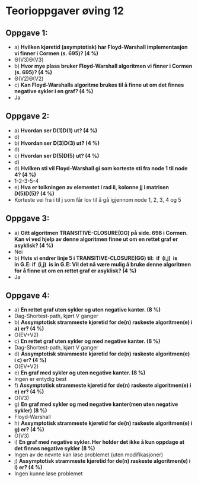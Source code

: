# Teorioppgaver øving 12
## Oppgave 1:
 - a) **Hvilken kjøretid (asymptotisk) har Floyd-Warshall implementasjon vi finner i Cormen (s. 695)? (4 %)**
  - Θ(V3)Θ(V3)
 - b) **Hvor mye plass bruker Floyd-Warshall algoritmen vi finner i Cormen (s. 695)? (4 %)**
  - Θ(V2)Θ(V2)
 - c) **Kan Floyd-Warshalls algoritme brukes til å finne ut om det finnes negative sykler i en graf? (4 %)**
  - Ja

## Oppgave 2:
 - a) **Hvordan ser D(1)D(1) ut? (4 %)**
  - d)
 - b) **Hvordan ser D(3)D(3) ut? (4 %)**
  - d)
 - c) **Hvordan ser D(5)D(5) ut? (4 %)**
  - d)
 - d) **Hvilken sti vil Floyd-Warshall gi som korteste sti fra node 1 til node 4? (4 %)**
  - 1-2-3-5-4
 - e) **Hva er tolkningen av elementet i rad ii, kolonne jj i matrisen D(5)D(5)? (4 %)**
  - Korteste vei fra i til j som får lov til å gå igjennom node 1, 2, 3, 4 og 5

## Oppgave 3:
 - a) **Gitt algoritmen TRANSITIVE-CLOSURE(GG) på side. 698 i Cormen. Kan vi ved hjelp av denne algoritmen finne ut om en rettet graf er asyklisk? (4 %)**
  - Nei
 - b) **Hvis vi endrer linje 5 i TRANSITIVE-CLOSURE(GG) til:  if  (i,j)  is in G.E: if  (i,j)  is in G.E: Vil det nå være mulig å bruke denne algoritmen for å finne ut om en rettet graf er asyklisk? (4 %)**
  - Ja

## Oppgave 4:
 - a) **En rettet graf uten sykler og uten negative kanter. (8 %)**
  - Dag-Shortest-path, kjørt V ganger
 - b) **Assymptotisk strammeste kjøretid for de(n) raskeste algoritmen(e) i a) er? (4 %)**
  - O(EV+V2)
 - c) **En rettet graf uten sykler og med negative kanter. (8 %)**
  - Dag-Shortest-path, kjørt V ganger
 - d) **Assymptotisk strammeste kjøretid for de(n) raskeste algoritmen(e) i c) er? (4 %)**
  - O(EV+V2)
 - e) **En graf med sykler og uten negative kanter. (8 %)**
  - Ingen er entydig best
 - f) **Assymptotisk strammeste kjøretid for de(n) raskeste algoritmen(e) i e) er? (4 %)**
  - O(V3)
 - g) **En graf med sykler og med negative kanter(men uten negative sykler) (8 %)**
  - Floyd-Warshall
 - h) **Assymptotisk strammeste kjøretid for de(n) raskeste algoritmen(e) i g) er? (4 %)**
  - O(V3)
 - i) **En graf med negative sykler. Her holder det ikke å kun oppdage at det finnes negative sykler (8 %)**
  - Ingen av de nevnte kan løse problemet (uten modifikasjoner)
 - j) **Assymptotisk strammeste kjøretid for de(n) raskeste algoritmen(e) i i) er? (4 %)**
  - Ingen kunne løse problemet
